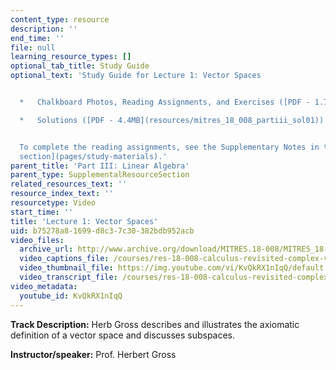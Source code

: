 ```yaml
---
content_type: resource
description: ''
end_time: ''
file: null
learning_resource_types: []
optional_tab_title: Study Guide
optional_text: 'Study Guide for Lecture 1: Vector Spaces


  *   Chalkboard Photos, Reading Assignments, and Exercises ([PDF - 1.7MB](resources/mitres_18_008_partiii_lec01))

  *   Solutions ([PDF - 4.4MB](resources/mitres_18_008_partiii_sol01))


  To complete the reading assignments, see the Supplementary Notes in the [Study Materials
  section](pages/study-materials).'
parent_title: 'Part III: Linear Algebra'
parent_type: SupplementalResourceSection
related_resources_text: ''
resource_index_text: ''
resourcetype: Video
start_time: ''
title: 'Lecture 1: Vector Spaces'
uid: b75278a8-1699-d8c3-7c30-382bdb952acb
video_files:
  archive_url: http://www.archive.org/download/MITRES.18-008/MITRES_18-008_Part3_lec1_300k.mp4
  video_captions_file: /courses/res-18-008-calculus-revisited-complex-variables-differential-equations-and-linear-algebra-fall-2011/06c9fd8adad15a98a3ac51b2f60c61a3_KvQkRX1nIqQ.vtt
  video_thumbnail_file: https://img.youtube.com/vi/KvQkRX1nIqQ/default.jpg
  video_transcript_file: /courses/res-18-008-calculus-revisited-complex-variables-differential-equations-and-linear-algebra-fall-2011/cabbd43bab95ad7da7c49019d89673ea_KvQkRX1nIqQ.pdf
video_metadata:
  youtube_id: KvQkRX1nIqQ
---
```


**Track Description:** Herb Gross describes and illustrates the axiomatic definition of a vector space and discusses subspaces.

**Instructor/speaker:** Prof. Herbert Gross